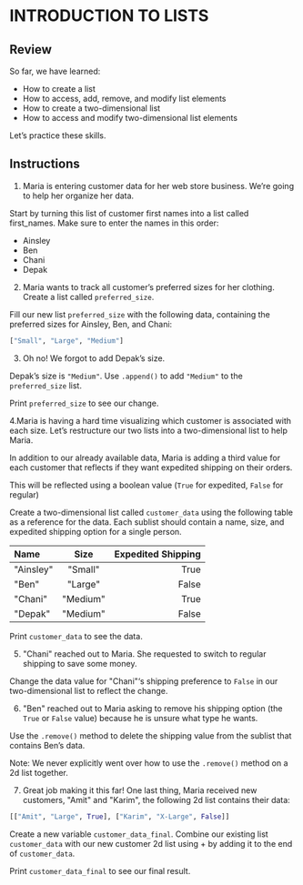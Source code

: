# INTRODUCTION TO LISTS
## Review
So far, we have learned:

- How to create a list
- How to access, add, remove, and modify list elements
- How to create a two-dimensional list
- How to access and modify two-dimensional list elements

Let’s practice these skills.

## Instructions
1. Maria is entering customer data for her web store business. We’re going to help her organize her data.

Start by turning this list of customer first names into a list called first_names. Make sure to enter the names in this order:

- Ainsley
- Ben
- Chani
- Depak

2. Maria wants to track all customer’s preferred sizes for her clothing. Create a list called `preferred_size`.

Fill our new list `preferred_size` with the following data, containing the preferred sizes for Ainsley, Ben, and Chani:

```python
["Small", "Large", "Medium"]
```

3. Oh no! We forgot to add Depak’s size.

Depak’s size is `"Medium"`. Use `.append()` to add `"Medium"` to the `preferred_size` list.

Print `preferred_size` to see our change.

4.Maria is having a hard time visualizing which customer is associated with each size. Let’s restructure our two lists into a two-dimensional list to help Maria.

In addition to our already available data, Maria is adding a third value for each customer that reflects if they want expedited shipping on their orders.

This will be reflected using a boolean value (`True` for expedited, `False` for regular)

Create a two-dimensional list called `customer_data` using the following table as a reference for the data. Each sublist should contain a name, size, and expedited shipping option for a single person.

| Name	| Size |	Expedited Shipping |
|:------|:--------:|------:|
| "Ainsley" | "Small"| True |
| "Ben"  |  "Large"  | False|
| "Chani"| "Medium" |  True |
| "Depak"| "Medium" | False |	

Print `customer_data` to see the data.

5. "Chani" reached out to Maria. She requested to switch to regular shipping to save some money.

Change the data value for "Chani"‘s shipping preference to `False` in our two-dimensional list to reflect the change.

6. "Ben" reached out to Maria asking to remove his shipping option (the `True` or `False` value) because he is unsure what type he wants.

Use the `.remove()` method to delete the shipping value from the sublist that contains Ben’s data.

Note: We never explicitly went over how to use the `.remove()` method on a 2d list together. 

7. Great job making it this far! One last thing, Maria received new customers, "Amit" and "Karim", the following 2d list contains their data:

```Python
[["Amit", "Large", True], ["Karim", "X-Large", False]]
```
Create a new variable `customer_data_final`. Combine our existing list `customer_data` with our new customer 2d list using + by adding it to the end of `customer_data`.

Print `customer_data_final` to see our final result.